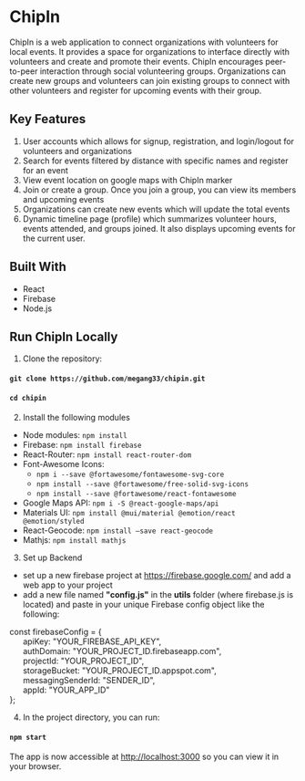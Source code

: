 # ChipIn

ChipIn is a web application to connect organizations with volunteers for local events. It provides a space for organizations to interface directly with volunteers and create and promote their events. ChipIn encourages peer-to-peer interaction through social volunteering groups. Organizations can create new groups and volunteers can join existing groups to connect with other volunteers and register for upcoming events with their group.

## Key Features
1. User accounts which allows for signup, registration, and login/logout for volunteers and organizations
2. Search for events filtered by distance with specific names and register for an event
3. View event location on google maps with ChipIn marker
4. Join or create a group. Once you join a group, you can view its members and upcoming events
5. Organizations can create new events which will update the total events
6. Dynamic timeline page (profile) which summarizes volunteer hours, events attended, and groups joined. It also displays upcoming events for the current user.

## Built With
 - React
 - Firebase
 - Node.js

## Run ChipIn Locally
1. Clone the repository: 
#### `git clone https://github.com/megang33/chipin.git`
#### `cd chipin`
2. Install the following modules
- Node modules: `npm install`
- Firebase: `npm install firebase`
- React-Router: `npm install react-router-dom`
- Font-Awesome Icons:
  - `npm i --save @fortawesome/fontawesome-svg-core`
  - `npm install --save @fortawesome/free-solid-svg-icons`
  - `npm install --save @fortawesome/react-fontawesome`
- Google Maps API: `npm i -S @react-google-maps/api`
- Materials UI: `npm install @mui/material @emotion/react @emotion/styled`
- React-Geocode: `npm install —save react-geocode`
- Mathjs: `npm install mathjs`

3. Set up Backend
- set up a new firebase project at https://firebase.google.com/ and add a web app to your project
- add a new file named **"config.js"** in the **utils** folder (where firebase.js is located) and paste in your unique Firebase config object like the following:

const firebaseConfig = {<br/>
&nbsp;&nbsp;&nbsp;&nbsp;&nbsp;&nbsp;apiKey: "YOUR_FIREBASE_API_KEY",<br/>
&nbsp;&nbsp;&nbsp;&nbsp;&nbsp;&nbsp;authDomain: "YOUR_PROJECT_ID.firebaseapp.com",<br/>
&nbsp;&nbsp;&nbsp;&nbsp;&nbsp;&nbsp;projectId: "YOUR_PROJECT_ID",<br/>
&nbsp;&nbsp;&nbsp;&nbsp;&nbsp;&nbsp;storageBucket: "YOUR_PROJECT_ID.appspot.com",<br/>
&nbsp;&nbsp;&nbsp;&nbsp;&nbsp;&nbsp;messagingSenderId: "SENDER_ID",<br/>
&nbsp;&nbsp;&nbsp;&nbsp;&nbsp;&nbsp;appId: "YOUR_APP_ID"<br/>
};

4. In the project directory, you can run:
#### `npm start`
The app is now accessible at [http://localhost:3000](http://localhost:3000) so you can view it in your browser.
